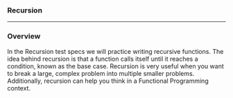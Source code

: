 ### Recursion 
<hr>

### Overview

In the Recursion test specs we will practice writing recursive functions.  The idea behind recursion is that a function calls itself until it reaches a condition, known as the base case. Recursion is very useful when you want to break a large, complex problem into multiple smaller problems. Additionally, recursion can help you think in a Functional Programming context. 

